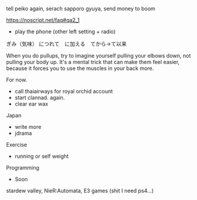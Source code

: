 tell peiko again, serach sapporo gyuya, send money to boom

https://noscript.net/faq#qa2_1

- play the phone (other left setting + radio)

ぎみ（気味） につれて　に加える　てから→て以来

When you do pullups, try to imagine yourself pulling your elbows down, not pulling your body up. It's a mental trick that can make them feel easier, because it forces you to use the muscles in your back more.

For now.
- call thaiairways for royal orchid account
- start clannad. again.
- clear ear wax

Japan
- write more
- jdrama

Exercise
- running or self weight

Programming
- Soon

stardew valley, 
NieR:Automata,
E3 games (shit I need ps4...)


